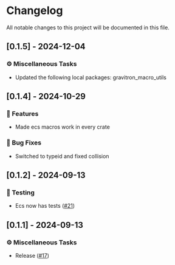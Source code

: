 # Changelog

All notable changes to this project will be documented in this file.

## [0.1.5] - 2024-12-04

### ⚙️ Miscellaneous Tasks

- Updated the following local packages: gravitron_macro_utils


## [0.1.4] - 2024-10-29

### 🚀 Features

- Made ecs macros work in every crate

### 🐛 Bug Fixes

- Switched to typeid and fixed collision



## [0.1.2] - 2024-09-13

### 🧪 Testing

- Ecs now has tests ([#21](https://github.com/Profiidev/gravitron/pull/21))


## [0.1.1] - 2024-09-13

### ⚙️ Miscellaneous Tasks

- Release ([#17](https://github.com/Profiidev/gravitron/pull/17))


